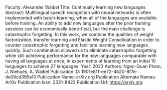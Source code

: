 Faculty: Alexander Waibel
Title: Continually learning new languages
Abstract: Multilingual speech recognition with neural networks is often implemented with batch-learning, when all of the languages are available before training. An ability to add new languages after the prior training sessions can be economically bene-ﬁcial, but the main challenge is catastrophic forgetting. In this work, we combine the qualities of weight factorization, transfer learning and Elastic Weight Consolidation in order to counter catastrophic forgetting and facilitate learning new languages quickly. Such combination allowed us to eliminate catastrophic forgetting while still achieving performance for the new languages comparable with having all languages at once, in experiments of learning from an initial 10 languages to achieve 27 languages.
Year: 2023
Authors: Ngoc-Quan Pham, J. Niehues, A. Waibel
Publication ID: 1901e811-ee72-4b20-8f7e-de08cd395a10
Publication Name: arXiv.org
Publication Alternate Names: ArXiv
Publication Issn: 2331-8422
Publication Url: https://arxiv.org
